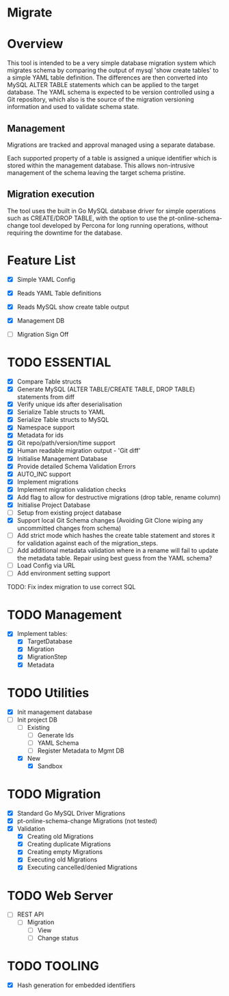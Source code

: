 # Migrate

# Overview
This tool is intended to be a very simple database migration system which migrates schema by comparing the output of mysql 'show create tables' to a simple YAML table definition.  The differences are then converted into MySQL ALTER TABLE statements which can be applied to the target database.  The YAML schema is expected to be version controlled using a Git repository, which also is the source of the migration versioning information and used to validate schema state.

## Management
Migrations are tracked and approval managed using a separate database.  

Each supported property of a table is assigned a unique identifier which is stored within the management database.  This allows non-intrusive management of the schema leaving the target schema pristine.

## Migration execution
The tool uses the built in Go MySQL database driver for simple operations such as CREATE/DROP TABLE, with the option to use the pt-online-schema-change tool developed by Percona for long running operations, without requiring the downtime for the database.

# Feature List

- [x] Simple YAML Config
- [x] Reads YAML Table definitions
- [x] Reads MySQL show create table output
- [X] Management DB
- [ ] Migration Sign Off


# TODO ESSENTIAL
- [X] Compare Table structs
- [X] Generate MySQL (ALTER TABLE/CREATE TABLE, DROP TABLE) statements from diff
- [X] Verify unique ids after deserialisation
- [X] Serialize Table structs to YAML
- [X] Serialize Table structs to MySQL
- [X] Namespace support
- [X] Metadata for ids
- [X] Git repo/path/version/time support
- [X] Human readable migration output - 'Git diff'
- [X] Initialise Management Database
- [X] Provide detailed Schema Validation Errors
- [X] AUTO_INC support
- [X] Implement migrations
- [X] Implement migration validation checks
- [x] Add flag to allow for destructive migrations (drop table, rename column)
- [X] Initialise Project Database
- [ ] Setup from existing project database
- [X] Support local Git Schema changes (Avoiding Git Clone wiping any uncommitted changes from schema)
- [ ] Add strict mode which hashes the create table statement and stores it for validation against each of the migration_steps.
- [ ] Add additional metadata validation where in a rename will fail to update the metadata table.  Repair using best guess from the YAML schema?
- [ ] Load Config via URL
- [ ] Add environment setting support

TODO: Fix index migration to use correct SQL

# TODO Management
- [X] Implement tables:
    - [X] TargetDatabase
    - [X] Migration
    - [X] MigrationStep
    - [X] Metadata

# TODO Utilities
- [X] Init management database
- [ ] Init project DB
    - [ ] Existing
        - [ ] Generate Ids
        - [ ] YAML Schema
        - [ ] Register Metadata to Mgmt DB
    - [X] New
        - [X] Sandbox

# TODO Migration
- [X] Standard Go MySQL Driver Migrations
- [x] pt-online-schema-change Migrations (not tested)
- [X] Validation
    - [X] Creating old Migrations
    - [X] Creating duplicate Migrations
    - [X] Creating empty Migrations
    - [X] Executing old Migrations
    - [X] Executing cancelled/denied Migrations

# TODO Web Server
- [ ] REST API
    - [ ] Migration
        - [ ] View
        - [ ] Change status

# TODO TOOLING
- [X] Hash generation for embedded identifiers
